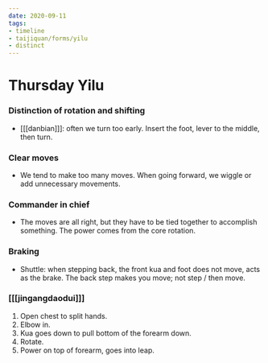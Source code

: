 ```yaml
---
date: 2020-09-11
tags:
- timeline
- taijiquan/forms/yilu
- distinct
---
```


# Thursday Yilu

### Distinction of rotation and shifting
* [[[danbian]]]: often we turn too early.  Insert the foot, lever to the middle, then turn.

### Clear moves
* We tend to make too many moves.  When going forward, we wiggle or add unnecessary movements.

### Commander in chief
* The moves are all right, but they have to be tied together to accomplish something.  The power comes from the core rotation.

### Braking
* Shuttle: when stepping back, the front kua and foot does not move, acts as the brake.  The back step makes you move; not step / then move.

### [[[jingangdaodui]]]
1. Open chest to split hands.
2. Elbow in.
3. Kua goes down to pull bottom of the forearm down.
4. Rotate.
5. Power on top of forearm, goes into leap.